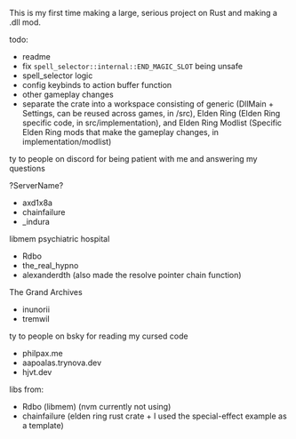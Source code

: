 This is my first time making a large, serious project on Rust and making a .dll mod. 



todo:
- readme
- fix `spell_selector::internal::END_MAGIC_SLOT` being unsafe
- spell_selector logic
- config keybinds to action buffer function
- other gameplay changes
- separate the crate into a workspace consisting of generic (DllMain + Settings, can be reused across games, in /src), Elden Ring (Elden Ring specific code, in src/implementation), and Elden Ring Modlist (Specific Elden Ring mods that make the gameplay changes, in implementation/modlist)



ty to people on discord for being patient with me and answering my questions

?ServerName?
- axd1x8a
- chainfailure
- _indura

libmem psychiatric hospital
- Rdbo
- the_real_hypno
- alexanderdth (also made the resolve pointer chain function)

The Grand Archives
- inunorii
- tremwil



ty to people on bsky for reading my cursed code

- philpax.me
- aapoalas.trynova.dev
- hjvt.dev



libs from:
- Rdbo (libmem) (nvm currently not using)
- chainfailure (elden ring rust crate + I used the special-effect example as a template)
